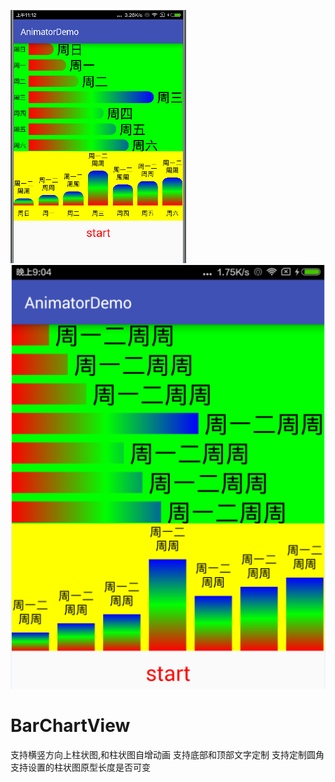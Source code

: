 ![image](https://github.com/Foundmoon/BarChartView/blob/master/tsupportTitleDemo.png)
![image](https://github.com/Foundmoon/BarChartView/blob/master/multiple_line_demo.png)

# BarChartView
支持横竖方向上柱状图,和柱状图自增动画
支持底部和顶部文字定制
支持定制圆角
支持设置的柱状图原型长度是否可变
